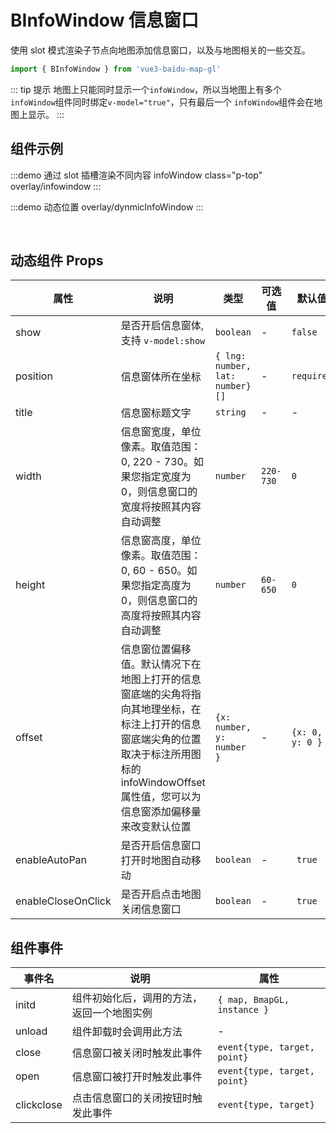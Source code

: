 # BInfoWindow 信息窗口

使用 slot 模式渲染子节点向地图添加信息窗口，以及与地图相关的一些交互。

```ts
import { BInfoWindow } from 'vue3-baidu-map-gl'
```

::: tip 提示
地图上只能同时显示一个`infoWindow`，所以当地图上有多个`infoWindow`组件同时绑定`v-model="true"`，只有最后一个 `infoWindow`组件会在地图上显示。
:::

## 组件示例

:::demo 通过 slot 插槽渲染不同内容 infoWindow class="p-top"
overlay/infowindow
:::

:::demo 动态位置
overlay/dynmicInfoWindow
:::

<style scoped>
  :deep(img) {
    max-width: none;
  }
  :deep(h2) {
    margin: 0;
    border-top: none;
    padding-top: 0;
    letter-spacing: initial;
    line-height: initial;
  }
</style>
<br>

## 动态组件 Props

| 属性               | 说明                                                                                                                                                                                               | 类型                            | 可选值    | 默认值          | 版本                               |
| ------------------ | -------------------------------------------------------------------------------------------------------------------------------------------------------------------------------------------------- | ------------------------------- | --------- | --------------- | ---------------------------------- |
| show               | 是否开启信息窗体, 支持 `v-model:show`                                                                                                                                                              | `boolean `                      | -         | `false`         | <Badge type="tip" text="^2.2.2" /> |
| position           | 信息窗体所在坐标                                                                                                                                                                                   | `{ lng: number, lat: number}[]` | -         | `required`      | -                                  |
| title              | 信息窗标题文字                                                                                                                                                                                     | `string`                        | -         | -               | -                                  |
| width              | 信息窗宽度，单位像素。取值范围：0, 220 - 730。如果您指定宽度为 0，则信息窗口的宽度将按照其内容自动调整                                                                                             | `number`                        | `220-730` | `0`             | -                                  |
| height             | 信息窗高度，单位像素。取值范围：0, 60 - 650。如果您指定高度为 0，则信息窗口的高度将按照其内容自动调整                                                                                              | `number`                        | `60-650`  | `0`             | -                                  |
| offset             | 信息窗位置偏移值。默认情况下在地图上打开的信息窗底端的尖角将指向其地理坐标，在标注上打开的信息窗底端尖角的位置取决于标注所用图标的 infoWindowOffset 属性值，您可以为信息窗添加偏移量来改变默认位置 | `{x: number, y: number }`       | -         | `{x: 0, y: 0 }` | -                                  |
| enableAutoPan      | 是否开启信息窗口打开时地图自动移动                                                                                                                                                                 | `boolean`                       | -         | ` true`         | -                                  |
| enableCloseOnClick | 是否开启点击地图关闭信息窗口                                                                                                                                                                       | `boolean`                       | -         | ` true`         | -                                  |

## 组件事件

| 事件名     | 说明                                       | 属性                         |
| ---------- | ------------------------------------------ | ---------------------------- |
| initd      | 组件初始化后，调用的方法，返回一个地图实例 | `{ map, BmapGL, instance }`  |
| unload     | 组件卸载时会调用此方法                     | -                            |
| close      | 信息窗口被关闭时触发此事件                 | `event{type, target, point}` |
| open       | 信息窗口被打开时触发此事件                 | `event{type, target, point}` |
| clickclose | 点击信息窗口的关闭按钮时触发此事件         | `event{type, target}`        |

<!-- maximize	event{type, target}	信息窗口最大化后触发此事件
restore	event{type, target}	信息窗口还原时触发此事件 -->
